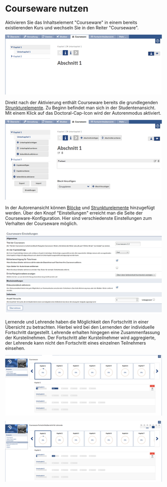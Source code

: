 Courseware nutzen
=================

Aktivieren Sie das Inhaltselement "Courseware" in einem bereits existierenden Kurs 
und wechseln Sie in den Reiter "Courseware".

![Courseware direkt nach der Aktivierung](img/start.png)

Direkt nach der Aktivierung enthält Courseware bereits die grundlegenden 
[Strunkturelemente](structure.md). Zu Beginn befindet man sich in der Studentenansicht. 
Mit einem Klick auf das Doctoral-Cap-Icon wird der Autorenmodus aktiviert. 

![Autorenansicht](img/start_edit.png)

In der Autorenansicht können [Blöcke](blocks.md) und [Strunkturelemente](structure.md) 
hinzugefügt werden. Über den Knopf "Einstellungen" erreicht man die Seite der 
Courseware-Konfiguration. Hier sind verschiedenste Einstellungen zum Verhalten der 
Courseware möglich.

![Coursewareeinstellungen](img/settings.png)

Lernende und Lehrende haben die Möglichkeit den Fortschritt in einer Übersicht zu betrachten.
Hierbei wird bei den Lernenden der individuelle Fortschritt dargestellt. Lehrende erhalten hingegen eine
Zusammenfassung der Kursteilnehmen. Der Fortschritt aller Kursteilnehmer wird aggregierte, der Lehrende 
kann nicht den Fortschritt eines einzelnen Teilnehmers einsehen.

![Coursewareeinstellungen](img/progress.png)

![Coursewareeinstellungen](img/cpo.png)
